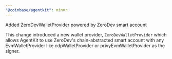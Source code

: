 ```yaml
---
"@coinbase/agentkit": minor
---
```


Added ZeroDevWalletProvider powered by ZeroDev smart account

This change introduced a new wallet provider, `ZeroDevWalletProvider` which allows AgentKit to use ZeroDev's chain-abstracted smart account with any EvmWalletProvider like cdpWalletProvider or privyEvmWalletProvider as the signer.
